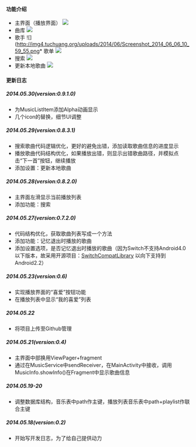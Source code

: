 #### 功能介绍
* 主界面（播放界面）
![](http://img3.tuchuang.org/uploads/2014/06/Screenshot_2014_06_06_10_59_24.png)
* 曲库
![](http://img3.picbed.org/uploads/2014/06/Screenshot_2014_06_06_10_59_47.png)
* 歌手
![](http://img4.tuchuang.org/uploads/2014/06/Screenshot_2014_06_06_10_59_55.png* 歌单
![](http://img4.tuchuang.org/uploads/2014/06/Screenshot_2014_06_06_10_59_58.png)
* 搜索
![](http://img5.tuchuang.org/uploads/2014/06/Screenshot_2014_06_06_11_00_36.png)
* 更新本地歌曲
![](http://img4.tuchuang.org/uploads/2014/06/Screenshot_2014_06_06_11_00_10.png)

#### 更新日志
##### 2014.05.30(version:0.9.1.0)
* 为MusicListItem添加Alpha动画显示
* 几个icon的替换，细节UI调整

##### 2014.05.29(version:0.8.3.1)
* 搜索歌曲代码逻辑优化，更好的避免出错，添加读取歌曲信息的进度显示
* 播放歌曲代码结构优化，如果播放出错，则显示出错歌曲路径，并模拟点击“下一首”按钮，继续播放
* 添加设置：更新本地歌曲

##### 2014.05.28(version:0.8.2.0)
* 主界面左滑显示当前播放列表
* 添加功能：搜索

##### 2014.05.27(version:0.7.2.0)
* 代码结构优化，获取歌曲列表写成一个方法
* 添加功能：记忆退出时播放的歌曲
* 添加设置选项，是否记忆退出时播放的歌曲（因为Switch不支持Android4.0以下版本，故采用开源项目：[SwitchCompatLibrary](https://github.com/ankri/SwitchCompatLibrary) 以向下支持到Android2.2）

##### 2014.05.23(version:0.6)
* 实现播放界面的“喜爱”按钮功能
* 在播放列表中显示“我的喜爱”列表

##### 2014.05.22
* 将项目上传至Github管理

##### 2014.05.21(version:0.4)
* 主界面中部换用ViewPager+fragment
* 通过在MusicService中sendReceiver，在MainActivity中接收，调用MusicInfo.showInfo()在Fragment中显示歌曲信息

##### 2014.05.19-20
* 调整数据库结构，音乐表中path作主键，播放列表音乐表中path+playlist作联合主键

##### 2014.05.18(version:0.2)
* 开始写开发日志，为了给自己提供动力